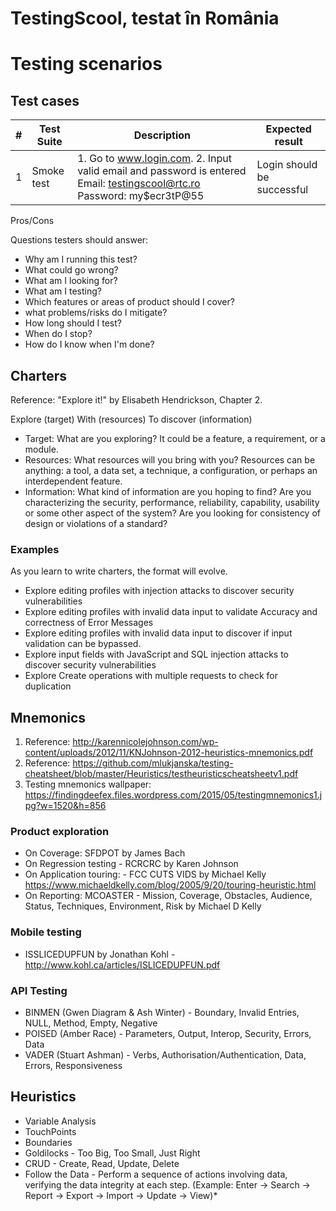 # TestingScool, testat în România


# Testing scenarios
## Test cases

| #         |Test Suite | Description     | Expected result |
|---|-------|---------------|------------|
| 1 | Smoke test      | 1. Go to www.login.com. 2. Input valid email and password is entered	Email: testingscool@rtc.ro Password: my$ecr3tP@55    | Login should be successful|

Pros/Cons

Questions testers should answer:
* Why am I running this test?
* What could go wrong?
* What am I looking for?
* What am I testing?
* Which features or areas of product should I cover?
* what problems/risks do I mitigate?
* How long should I test?
* When do I stop?
* How do I know when I'm done?

  
## Charters
Reference: "Explore it!" by Elisabeth Hendrickson, Chapter 2.

Explore (target) With (resources) To discover (information)

* Target: What are you exploring? It could be a feature, a requirement, or a module.
* Resources: What resources will you bring with you? Resources can be anything: a tool, a data set, a technique, a configuration, or perhaps an interdependent feature.
* Information: What kind of information are you hoping to find? Are you characterizing the security, performance, reliability, capability, usability or some other aspect of the system? Are you looking for consistency of design or violations of a standard?

### Examples 
As you learn to write charters, the format will evolve.

* Explore editing profiles with injection attacks to discover security vulnerabilities
* Explore editing profiles with invalid data input to validate Accuracy and correctness of Error Messages
* Explore editing profiles with invalid data input to discover if input validation can be bypassed.
* Explore input fields with JavaScript and SQL injection attacks to discover security vulnerabilities
* Explore Create operations with multiple requests to check for duplication


## Mnemonics
1. Reference: http://karennicolejohnson.com/wp-content/uploads/2012/11/KNJohnson-2012-heuristics-mnemonics.pdf
2. Reference: https://github.com/mlukjanska/testing-cheatsheet/blob/master/Heuristics/testheuristicscheatsheetv1.pdf
3. Testing mnemonics wallpaper: https://findingdeefex.files.wordpress.com/2015/05/testingmnemonics1.jpg?w=1520&h=856

### Product exploration
* On Coverage: SFDPOT by James Bach
* On Regression testing - RCRCRC by Karen Johnson
* On Application touring: -  FCC CUTS VIDS by Michael Kelly https://www.michaeldkelly.com/blog/2005/9/20/touring-heuristic.html
* On Reporting: MCOASTER -  Mission, Coverage,  Obstacles, Audience, Status, Techniques, Environment, Risk by Michael D Kelly

### Mobile testing 
* ISSLICEDUPFUN by Jonathan Kohl - http://www.kohl.ca/articles/ISLICEDUPFUN.pdf


### API Testing
* BINMEN (Gwen Diagram & Ash Winter) - Boundary, Invalid Entries, NULL, Method, Empty, Negative
* POISED (Amber Race) - Parameters, Output, Interop, Security, Errors, Data
* VADER (Stuart Ashman) - Verbs, Authorisation/Authentication, Data, Errors, Responsiveness

## Heuristics
* Variable Analysis
* TouchPoints
* Boundaries
* Goldilocks - Too Big, Too Small, Just Right
* CRUD - Create, Read, Update, Delete
* Follow the Data - Perform a sequence of actions involving data, verifying the data integrity at each step. (Example: Enter → Search → Report → Export → Import → Update → View)* 
